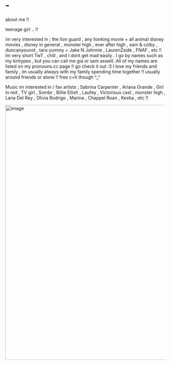# -
about me !! 

teenage girl .. !!


im very interested in  ; the lion guard , any lionking movie + all animal disney movies , disney in general ,
monster high , ever after high , sam & colby , duncanyounot , tara yummy + Jake N Johnnie , LaurenZside , FNAF , etc !!
Im very short TwT , chill , and I dont get mad easily . I go by names such as my kintypes , but you
can call me gia or sam aswell. All of my names are listed on my pronouns.cc page !! go check it out :3
I love my friends and  family , im usually always with my family spending time together !!
usually around friends or alone !! free c+h though ^_^

Music im interested in / fav artists ;
Sabrina Carpenter , Ariana Grande , Girl in red , TV girl ,
Sombr , Billie Eilish , Laufey , Victorious cast ,  monster high , 
Lana Del Rey , Olivia Rodrigo , Marina , Chappel Roan , Kesha ,
etc !!

<img width="702" height="800" alt="image" src="https://github.com/user-attachments/assets/0d6e90af-cc7c-44c3-88b9-9431fc67c6f4" />
